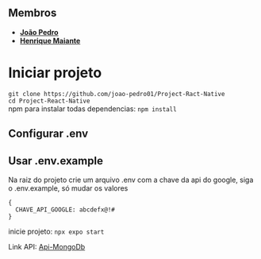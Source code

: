 ## Membros

* [**João Pedro**](https://github.com/joao-pedro01/)
* [**Henrique Maiante**](https://github.com/henrique-maiante/)


# Iniciar projeto
`git clone https://github.com/joao-pedro01/Project-Ract-Native`<br>
`cd Project-React-Native`<br>
npm para instalar todas dependencias: `npm install`<br>


## Configurar .env
## Usar .env.example

Na raiz do projeto crie um arquivo .env com a chave da api do google, siga o .env.example, só mudar os valores

    {
      CHAVE_API_GOOGLE: abcdefx@!#
    }
    
inicie projeto: `npx expo start`<br>


Link API: <a href="https://github.com/joao-pedro01/Api-MongoDb">Api-MongoDb</a>
